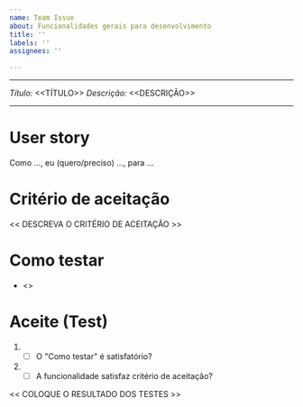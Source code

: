 ```yaml
---
name: Team Issue
about: Funcionalidades gerais para desenvolvimento
title: ''
labels: ''
assignees: ''

---
```


---
*Título:* <<TÍTULO>>
*Descrição:* <<DESCRIÇÃO>>

---

# User story
Como ..., eu (quero/preciso) ..., para ...

# Critério de aceitação

 << DESCREVA O CRITÉRIO DE ACEITAÇÃO >>

# Como testar

- <<DESCREVA COMO TESTAR>>

# Aceite (Test)

1. - [ ] O "Como testar" é satisfatório?
2. - [ ] A funcionalidade satisfaz critério de aceitação?

 << COLOQUE O RESULTADO DOS TESTES >>
